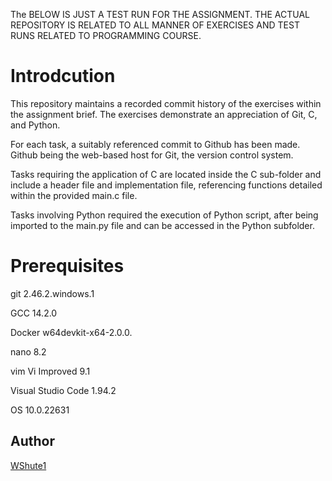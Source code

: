 The BELOW IS JUST A TEST RUN FOR THE ASSIGNMENT. THE ACTUAL REPOSITORY IS RELATED TO ALL MANNER OF EXERCISES AND TEST RUNS RELATED TO PROGRAMMING COURSE.

# Introdcution

This repository maintains a recorded commit history of the exercises within the assignment brief. The exercises demonstrate an appreciation of Git, C, and Python.

For each task, a suitably referenced commit to Github has been made. Github being the web-based host for Git, the version control system.

Tasks requiring the application of C are located inside the C sub-folder and include a header file and implementation file, referencing functions detailed within the provided main.c file.

Tasks involving Python required the execution of Python script, after being imported to the main.py file and can be accessed in the Python subfolder.

# Prerequisites

git                2.46.2.windows.1

GCC                14.2.0

Docker             w64devkit-x64-2.0.0.

nano               8.2

vim                Vi Improved 9.1

Visual Studio Code 1.94.2

OS                 10.0.22631     

## Author
[WShute1](https://github.com/WShute1)
